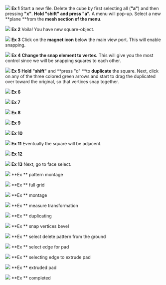 ![](/assets/14.png)
**Ex 1**
Start a new file. Delete the cube by first selecting all (**"a"**) and then pressing **"x"**. **Hold "shift" and press "a".** A menu will pop-up. Select a new **plane **from the **mesh section of the menu**.


![](/assets/13.png)
**Ex 2**
Voila! You have new square-object.


![](/assets/12.png)
**Ex 3**
Click on the **magnet icon** below the main view port. This will enable snapping.

![](/assets/10.png)
**Ex 4**
**Change the snap element to vertex.** This will give you the most control since we will be snapping squares to each other.


![](/assets/9.png)
**Ex 5**
**Hold "shift"** and **press "d" **to **duplicate** the square.
Next, click on any of the three colored green arrows and start to drag the duplicated over toward the original, so that vertices snap together.


![](/assets/8.png)
**Ex 6**


![](/assets/7.png)
**Ex 7**


![](/assets/6.png)
**Ex 8**


![](/assets/5.png)
**Ex 9**


![](/assets/4.png)
**Ex 10**


![](/assets/3.png)
**Ex 11**
Eventually the square will be adjacent.


![](/assets/2.png)
**Ex 12**


![](/assets/1.png)
**Ex 13**
Next, go to face select.


![](/assets/4_checkerboard.jpg)
**Ex **
pattern montage


![](/assets/5_checkerboard.jpg)
**Ex **
full grid

![](/assets/6_checkerboard.jpg)
**Ex **
montage

![](/assets/7_checkerboard.jpg)
**Ex **
measure transformation

![](/assets/8_checkerboard.jpg)
**Ex **
duplicating

![](/assets/9_checkerboard.jpg)
**Ex **
snap vertices bevel

![](/assets/10_checkerboard.jpg)
**Ex **
select delete pattern from the ground

![](/assets/11_checkerboard.jpg)
**Ex **
select edge for pad

![](/assets/12_checkerboard.jpg)
**Ex **
selecting edge to extrude pad

![](/assets/13_checkerboard.jpg)
**Ex **
extruded pad

![](/assets/14_checkerboard.jpg)
**Ex **
completed








